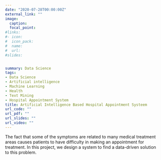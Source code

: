 ```yaml
---
date: "2020-07-28T00:00:00Z"
external_link: ""
image:
  caption: 
  focal_point: 
#links:
#- icon: 
#  icon_pack: 
#  name: 
#  url: 
#slides: 


summary: Data Science
tags:
- Data Science
- Artificial intelligence
- Machine Learning
- Health
- Text Mining
- Hospital Appointment System
title: Artificial Intelligence Based Hospital Appointment Systeem
url_code: ""
url_pdf: ""
url_slides: ""
url_video: ""
---
```


The fact that some of the symptoms are related to many medical treatment areas causes patients to have difficulty in making an appointment for treatment.  In this project, we design a system to find a data-driven solution to this problem.

